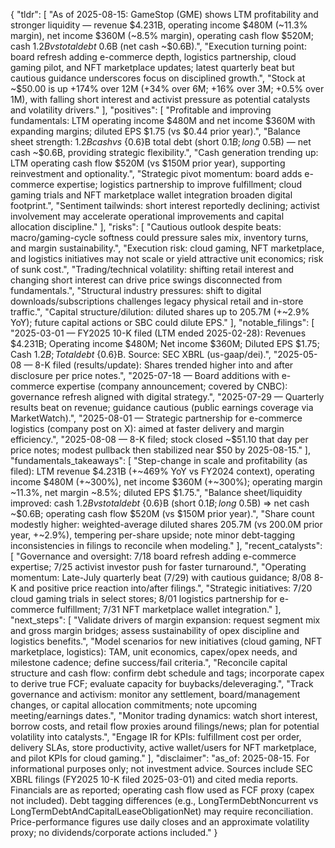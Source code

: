 {
  "tldr": [
    "As of 2025-08-15: GameStop (GME) shows LTM profitability and stronger liquidity — revenue $4.231B, operating income $480M (~11.3% margin), net income $360M (~8.5% margin), operating cash flow $520M; cash $1.2B vs total debt ~$0.6B (net cash ~$0.6B).",
    "Execution turning point: board refresh adding e-commerce depth, logistics partnership, cloud gaming pilot, and NFT marketplace updates; latest quarterly beat but cautious guidance underscores focus on disciplined growth.",
    "Stock at ~$50.00 is up +174% over 12M (+34% over 6M; +16% over 3M; +0.5% over 1M), with falling short interest and activist pressure as potential catalysts and volatility drivers."
  ],
  "positives": [
    "Profitable and improving fundamentals: LTM operating income $480M and net income $360M with expanding margins; diluted EPS $1.75 (vs $0.44 prior year).",
    "Balance sheet strength: $1.2B cash vs ~${0.6}B total debt (short $0.1B; long ~$0.5B) — net cash ~$0.6B, providing strategic flexibility.",
    "Cash generation trending up: LTM operating cash flow $520M (vs $150M prior year), supporting reinvestment and optionality.",
    "Strategic pivot momentum: board adds e-commerce expertise; logistics partnership to improve fulfillment; cloud gaming trials and NFT marketplace wallet integration broaden digital footprint.",
    "Sentiment tailwinds: short interest reportedly declining; activist involvement may accelerate operational improvements and capital allocation discipline."
  ],
  "risks": [
    "Cautious outlook despite beats: macro/gaming-cycle softness could pressure sales mix, inventory turns, and margin sustainability.",
    "Execution risk: cloud gaming, NFT marketplace, and logistics initiatives may not scale or yield attractive unit economics; risk of sunk cost.",
    "Trading/technical volatility: shifting retail interest and changing short interest can drive price swings disconnected from fundamentals.",
    "Structural industry pressures: shift to digital downloads/subscriptions challenges legacy physical retail and in-store traffic.",
    "Capital structure/dilution: diluted shares up to 205.7M (+~2.9% YoY); future capital actions or SBC could dilute EPS."
  ],
  "notable_filings": [
    "2025-03-01 — FY2025 10-K filed (LTM ended 2025-02-28): Revenues $4.231B; Operating income $480M; Net income $360M; Diluted EPS $1.75; Cash $1.2B; Total debt ~${0.6}B. Source: SEC XBRL (us-gaap/dei).",
    "2025-05-08 — 8-K filed (results/update): Shares trended higher into and after disclosure per price notes.",
    "2025-07-18 — Board additions with e-commerce expertise (company announcement; covered by CNBC): governance refresh aligned with digital strategy.",
    "2025-07-29 — Quarterly results beat on revenue; guidance cautious (public earnings coverage via MarketWatch).",
    "2025-08-01 — Strategic partnership for e-commerce logistics (company post on X): aimed at faster delivery and margin efficiency.",
    "2025-08-08 — 8-K filed; stock closed ~$51.10 that day per price notes; modest pullback then stabilized near $50 by 2025-08-15."
  ],
  "fundamentals_takeaways": [
    "Step-change in scale and profitability (as filed): LTM revenue $4.231B (+~469% YoY vs FY2024 context), operating income $480M (+~300%), net income $360M (+~300%); operating margin ~11.3%, net margin ~8.5%; diluted EPS $1.75.",
    "Balance sheet/liquidity improved: cash $1.2B vs total debt ~${0.6}B (short $0.1B; long ~$0.5B) ⇒ net cash ~$0.6B; operating cash flow $520M (vs $150M prior year).",
    "Share count modestly higher: weighted-average diluted shares 205.7M (vs 200.0M prior year, +~2.9%), tempering per-share upside; note minor debt-tagging inconsistencies in filings to reconcile when modeling."
  ],
  "recent_catalysts": [
    "Governance and oversight: 7/18 board refresh adding e-commerce expertise; 7/25 activist investor push for faster turnaround.",
    "Operating momentum: Late-July quarterly beat (7/29) with cautious guidance; 8/08 8-K and positive price reaction into/after filings.",
    "Strategic initiatives: 7/20 cloud gaming trials in select stores; 8/01 logistics partnership for e-commerce fulfillment; 7/31 NFT marketplace wallet integration."
  ],
  "next_steps": [
    "Validate drivers of margin expansion: request segment mix and gross margin bridges; assess sustainability of opex discipline and logistics benefits.",
    "Model scenarios for new initiatives (cloud gaming, NFT marketplace, logistics): TAM, unit economics, capex/opex needs, and milestone cadence; define success/fail criteria.",
    "Reconcile capital structure and cash flow: confirm debt schedule and tags; incorporate capex to derive true FCF; evaluate capacity for buybacks/deleveraging.",
    "Track governance and activism: monitor any settlement, board/management changes, or capital allocation commitments; note upcoming meeting/earnings dates.",
    "Monitor trading dynamics: watch short interest, borrow costs, and retail flow proxies around filings/news; plan for potential volatility into catalysts.",
    "Engage IR for KPIs: fulfillment cost per order, delivery SLAs, store productivity, active wallet/users for NFT marketplace, and pilot KPIs for cloud gaming."
  ],
  "disclaimer": "as_of: 2025-08-15. For informational purposes only; not investment advice. Sources include SEC XBRL filings (FY2025 10-K filed 2025-03-01) and cited media reports. Financials are as reported; operating cash flow used as FCF proxy (capex not included). Debt tagging differences (e.g., LongTermDebtNoncurrent vs LongTermDebtAndCapitalLeaseObligationNet) may require reconciliation. Price-performance figures use daily closes and an approximate volatility proxy; no dividends/corporate actions included."
}